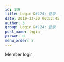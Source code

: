 ```yaml
---
id: 149
title: Login &#124; 登录
date: 2019-12-30 00:53:45
author: 3
group: Login &#124; 登录
post_name: login
parent: 0
menu_order: 5
---
```


Member login